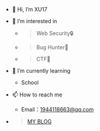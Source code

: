 - 👋 Hi, I’m XU17
- 👀 I’m interested in
  - >Web Security🔒
  - >Bug Hunter🔎
  - >CTF🚩
- 🌱 I’m currently learning
  - School
- 📫 How to reach me
  - Email：1944118663@qq.com

-  > [MY BLOG](https://yzs17.github.io)
  

<!---
YZS17/YZS17 is a ✨ special ✨ repository because its `README.md` (this file) appears on your GitHub profile.
You can click the Preview link to take a look at your changes.
--->
